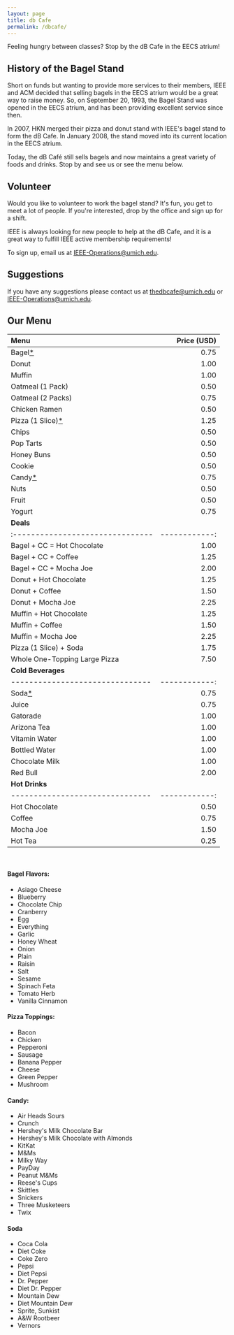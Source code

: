 ```yaml
---
layout: page
title: db Cafe
permalink: /dbcafe/
---
```


Feeling hungry between classes? Stop by the dB Cafe in the EECS atrium!

## History of the Bagel Stand
Short on funds but wanting to provide more services to their members, IEEE and ACM decided that selling bagels in the EECS atrium would be a great way to raise money. So, on September 20, 1993, the Bagel Stand was opened in the EECS atrium, and has been providing excellent service since then.

In 2007, HKN merged their pizza and donut stand with IEEE's bagel stand to form the dB Cafe. In January 2008, the stand moved into its current location in the EECS atrium.

Today, the dB Café still sells bagels and now maintains a great variety of foods and drinks. Stop by and see us or see the menu below.

## Volunteer
Would you like to volunteer to work the bagel stand? It's fun, you get to meet a lot of people. If you're interested, drop by the office and sign up for a shift.

IEEE is always looking for new people to help at the dB Cafe, and it is a great way to fulfill IEEE active membership requirements!

To sign up, email us at [IEEE-Operations@umich.edu](mailto:IEEE-Operations@umich.edu).

## Suggestions
If you have any suggestions please contact us at [thedbcafe@umich.edu](mailto:hedbcafe@umich.edu) or [IEEE-Operations@umich.edu](mailto:IEEE-Operations@umich.edu).

## Our Menu

| Menu                | Price (USD)   |
|:------------------- |------------:  |
| Bagel[*](#bagel-flavors)              |        0.75   |
| Donut               |        1.00   |
| Muffin              |        1.00   |
| Oatmeal (1 Pack)    |        0.50   |
| Oatmeal (2 Packs)   |        0.75   |
| Chicken Ramen       |        0.50   |
| Pizza (1 Slice)[*](#pizza-toppings)     |        1.25   |
| Chips               |        0.50   |
| Pop Tarts           |        0.50   |
| Honey Buns          |        0.50   |
| Cookie              |        0.50   |
| Candy[*](#candy)               |        0.75   |
| Nuts                |        0.50   |
| Fruit               |        0.50   |
| Yogurt              |        0.75   |
| **Deals**                       |   |
|:------------------------------- |------------:  |
| Bagel + CC = Hot Chocolate      |        1.00   |
| Bagel + CC + Coffee             |        1.25   |
| Bagel + CC + Mocha Joe          |        2.00   |
| Donut + Hot Chocolate           |        1.25   |
| Donut + Coffee                  |        1.50   |
| Donut + Mocha Joe               |        2.25   |
| Muffin + Hot Chocolate          |        1.25   |
| Muffin + Coffee                 |        1.50   |
| Muffin + Mocha Joe              |        2.25   |
| Pizza (1 Slice) + Soda          |        1.75   |
| Whole One-Topping Large Pizza   |        7.50   |
| **Cold Beverages**              |               |
|-------------------------------  |------------:  |
| Soda[*](#soda)                            |        0.75   |
| Juice                           |        0.75   |
| Gatorade                        |        1.00   |
| Arizona Tea                     |        1.00   |
| Vitamin Water                   |        1.00   |
| Bottled Water                   |        1.00   |
| Chocolate Milk                  |        1.00   |
| Red Bull                        |        2.00   |
| **Hot Drinks**                  |               |
|-------------------------------  |------------:  |
| Hot Chocolate                   |        0.50   |
| Coffee                          |        0.75   |
| Mocha Joe                       |        1.50   |
| Hot Tea                         |        0.25   |


<br/>

#### Bagel Flavors:
- Asiago Cheese
- Blueberry
- Chocolate Chip
- Cranberry
- Egg
- Everything
- Garlic
- Honey Wheat
- Onion
- Plain
- Raisin 
- Salt
- Sesame
- Spinach Feta
- Tomato Herb 
- Vanilla Cinnamon

#### Pizza Toppings:
- Bacon
- Chicken
- Pepperoni
- Sausage
- Banana Pepper
- Cheese
- Green Pepper
- Mushroom 

#### Candy:
- Air Heads Sours
- Crunch
- Hershey's Milk Chocolate Bar
- Hershey's Milk Chocolate with Almonds
- KitKat
- M&Ms
- Milky Way
- PayDay
- Peanut M&Ms
- Reese's Cups
- Skittles
- Snickers
- Three Musketeers
- Twix 

#### Soda
- Coca Cola
- Diet Coke
- Coke Zero
- Pepsi
- Diet Pepsi
- Dr. Pepper
- Diet Dr. Pepper
- Mountain Dew
- Diet Mountain Dew
- Sprite, Sunkist
- A&W Rootbeer
- Vernors 
